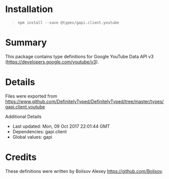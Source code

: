 # Installation
> `npm install --save @types/gapi.client.youtube`

# Summary
This package contains type definitions for Google YouTube Data API v3 (https://developers.google.com/youtube/v3).

# Details
Files were exported from https://www.github.com/DefinitelyTyped/DefinitelyTyped/tree/master/types/gapi.client.youtube

Additional Details
 * Last updated: Mon, 09 Oct 2017 22:01:44 GMT
 * Dependencies: gapi.client
 * Global values: gapi

# Credits
These definitions were written by Bolisov Alexey <https://github.com/Bolisov>.
